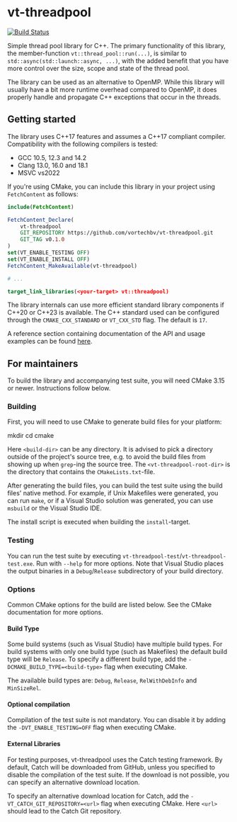 vt-threadpool
=============

[![Build Status](https://github.com/vortechbv/vt-threadpool/actions/workflows/ci.yml/badge.svg)](https://github.com/vortechbv/vt-threadpool/actions/workflows/ci.yml)

Simple thread pool library for C++. The primary functionality of this library, the member-function `vt::thread_pool::run(...)`, is similar to `std::async(std::launch::async, ...)`, with the added benefit that you have more control over the size, scope and state of the thread pool.

The library can be used as an alternative to OpenMP. While this library will usually have a bit more runtime overhead compared to OpenMP, it does properly handle and propagate C++ exceptions that occur in the threads.

Getting started
---------------

The library uses C++17 features and assumes a C++17 compliant compiler. Compatibility with the following compilers is tested:

- GCC 10.5, 12.3 and 14.2
- Clang 13.0, 16.0 and 18.1
- MSVC vs2022

If you're using CMake, you can include this library in your project using `FetchContent` as follows:

```cmake
include(FetchContent)

FetchContent_Declare(
    vt-threadpool
    GIT_REPOSITORY https://github.com/vortechbv/vt-threadpool.git
    GIT_TAG v0.1.0
)
set(VT_ENABLE_TESTING OFF)
set(VT_ENABLE_INSTALL OFF)
FetchContent_MakeAvailable(vt-threadpool)

# ...

target_link_libraries(<your-target> vt::threadpool)
```

The library internals can use more efficient standard library components if C++20 or C++23 is available. The C++ standard used can be configured through the `CMAKE_CXX_STANDARD` or `VT_CXX_STD` flag. The default is `17`.

A reference section containing documentation of the API and usage examples can be found [here](doc/vt/threadpool/readme.md#top).

For maintainers
---------------

To build the library and accompanying test suite, you will need CMake 3.15 or newer. Instructions follow below.

### Building

First, you will need to use CMake to generate build files for your platform:

mkdir <build-dir>
cd <build-dir>
cmake <vt-threadpool-root-dir>

Here `<build-dir>` can be any directory. It is advised to pick a directory outside of the project's source tree, e.g. to avoid the build files from showing up when `grep`-ing the source tree. The `<vt-threadpool-root-dir>` is the directory that contains the `CMakeLists.txt`-file.

After generating the build files, you can build the test suite using the build files' native method. For example, if Unix Makefiles were generated, you can run `make`, or if a Visual Studio solution was generated, you can use `msbuild` or the Visual Studio IDE.

The install script is executed when building the `install`-target.

### Testing

You can run the test suite by executing `vt-threadpool-test`/`vt-threadpool-test.exe`. Run with `--help` for more options. Note that Visual Studio places the output binaries in a `Debug`/`Release` subdirectory of your build directory.

### Options

Common CMake options for the build are listed below. See the CMake documentation for more options.

#### Build Type

Some build systems (such as Visual Studio) have multiple build types. For build systems with only one build type (such as Makefiles) the default build type will be `Release`. To specify a different build type, add the `-DCMAKE_BUILD_TYPE=<build-type>` flag when executing CMake.

The available build types are: `Debug`, `Release`, `RelWithDebInfo` and `MinSizeRel`.

#### Optional compilation

Compilation of the test suite is not mandatory. You can disable it by adding the `-DVT_ENABLE_TESTING=OFF` flag when executing CMake.

#### External Libraries

For testing purposes, vt-threadpool uses the Catch testing framework. By default, Catch will be downloaded from GitHub, unless you specified to disable the compilation of the test suite. If the download is not possible, you can specify an alternative download location.

To specify an alternative download location for Catch, add the `-VT_CATCH_GIT_REPOSITORY=<url>` flag when executing CMake. Here `<url>` should lead to the Catch Git repository.
